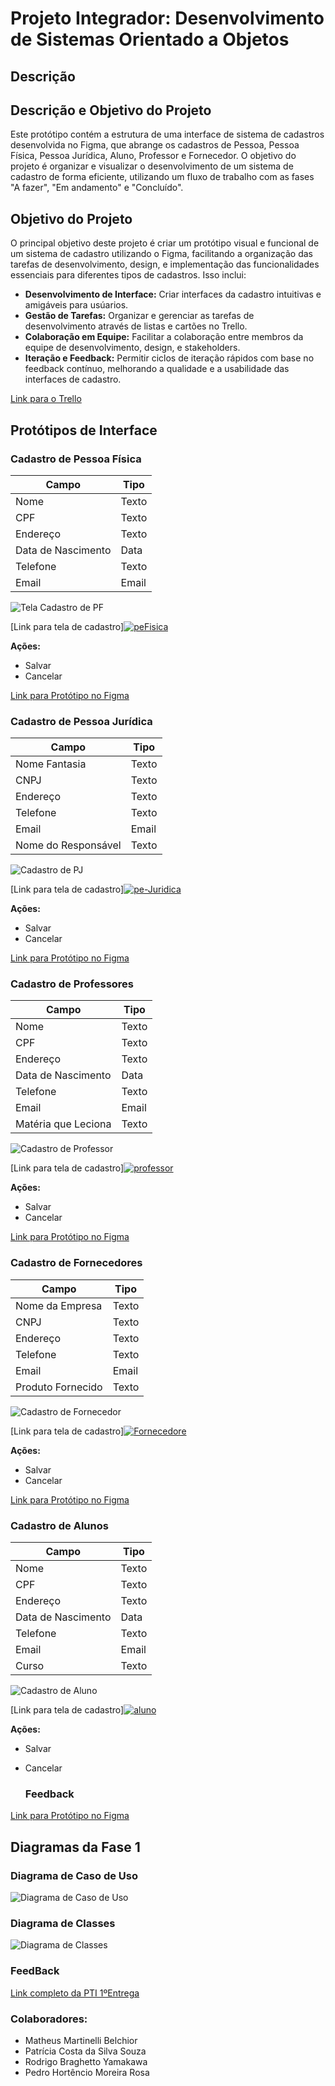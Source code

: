 # Projeto Integrador: Desenvolvimento de Sistemas Orientado a Objetos

## Descrição
## Descrição e Objetivo do Projeto 

Este protótipo contém  a estrutura de uma interface de sistema de cadastros desenvolvida no Figma, que abrange os cadastros de Pessoa, Pessoa Física, Pessoa Jurídica, Aluno, Professor e Fornecedor. O objetivo do projeto é organizar e visualizar o desenvolvimento de um sistema de cadastro de forma eficiente, utilizando um fluxo de trabalho com as fases "A fazer", "Em andamento" e "Concluído".

## Objetivo do Projeto

O principal objetivo deste projeto é criar um protótipo visual e funcional de um sistema de cadastro utilizando o Figma, facilitando a organização das tarefas de desenvolvimento, design, e implementação das funcionalidades essenciais para diferentes tipos de cadastros. Isso inclui:

- **Desenvolvimento de Interface:** Criar interfaces da cadastro intuitivas e amigáveis para usúarios.
- **Gestão de Tarefas:** Organizar e gerenciar as tarefas de desenvolvimento através de listas e cartões no Trello.
- **Colaboração em Equipe:** Facilitar a colaboração entre membros da equipe de desenvolvimento, design, e stakeholders.
- **Iteração e Feedback:** Permitir ciclos de iteração rápidos com base no feedback contínuo, melhorando a qualidade e a usabilidade das interfaces de cadastro.

[Link para o Trello](https://trello.com/b/9JvgAAMd/prot%C3%B3tipo-de-sistema-de-cadastro)

## Protótipos de Interface

### Cadastro de Pessoa Física
| Campo               | Tipo      |
|---------------------|-----------|
| Nome                | Texto     |
| CPF                 | Texto     | 
| Endereço            | Texto     |   
| Data de Nascimento  | Data      |
| Telefone            | Texto     |
| Email               | Email     |

![Tela Cadastro de PF](PF.jpg)


[Link para tela de cadastro]<a href="https://ibb.co/rQ5PrSd"><img src="https://i.ibb.co/rQ5PrSd/peFisica.jpg" alt="peFisica" border="0"></a>


**Ações:**
- Salvar
- Cancelar

[Link para Protótipo no Figma](https://www.figma.com/design/LqjVVTIBju8vX010YewPfs/Cadastro-PF?m=dev&node-id=0%3A1&t=HIwlPNEciardUHYp-1)

### Cadastro de Pessoa Jurídica
| Campo              | Tipo      |
|--------------------|-----------|
| Nome Fantasia      | Texto     |
| CNPJ               | Texto     |
| Endereço           | Texto     |
| Telefone           | Texto     |
| Email              | Email     |
| Nome do Responsável| Texto     |

![Cadastro de PJ](pj1.jpg)


[Link para tela de cadastro]<a href="https://ibb.co/8NdZJVR"><img src="https://i.ibb.co/8NdZJVR/pe-Juridica.jpg" alt="pe-Juridica" border="0"></a>


**Ações:**
- Salvar
- Cancelar

[Link para Protótipo no Figma](https://www.figma.com/design/1AjFN378D2zgjEnCnyfUWc/Untitled?m=dev&node-id=1%3A84&t=9suucdfxnaNOwGyJ-1)

### Cadastro de Professores
| Campo               | Tipo      |
|---------------------|-----------|
| Nome                | Texto     |
| CPF                 | Texto     |
| Endereço            | Texto     |
| Data de Nascimento  | Data      |
| Telefone            | Texto     |
| Email               | Email     |
| Matéria que Leciona | Texto     |

![Cadastro de Professor](professor.jpg)


[Link para tela de cadastro]<a href="https://ibb.co/5LHx4sn"><img src="https://i.ibb.co/5LHx4sn/professor.jpg" alt="professor" border="0"></a>


**Ações:**
- Salvar
- Cancelar

[Link para Protótipo no Figma](https://www.figma.com/design/GtQ26hLkU1ykodT89y8IfH/Cadastro-Professor?m=dev&node-id=1%3A84&t=QOvxjxLBR4Iz8Dhb-1)


### Cadastro de Fornecedores
| Campo                | Tipo      |
|----------------------|-----------|
| Nome da Empresa      | Texto     |
| CNPJ                 | Texto     |
| Endereço             | Texto     |
| Telefone             | Texto     |
| Email                | Email     |
| Produto Fornecido    | Texto     |

![Cadastro de Fornecedor](fornecedor.jpg)


[Link para tela de cadastro]<a href="https://ibb.co/Ld4pzpB"><img src="https://i.ibb.co/Ld4pzpB/Fornecedore.jpg" alt="Fornecedore" border="0"></a>


**Ações:**
- Salvar
- Cancelar

[Link para Protótipo no Figma](https://www.figma.com/design/2s22RwiMNFdd1Vsg8YRtSL/Cadastro-Fornecedor?m=dev&node-id=1%3A84&t=2foSi95XyhRRf95L-1)


### Cadastro de Alunos
| Campo               | Tipo      |
|---------------------|-----------|
| Nome                | Texto     |
| CPF                 | Texto     |
| Endereço            | Texto     |
| Data de Nascimento  | Data      |
| Telefone            | Texto     |
| Email               | Email     |
| Curso               | Texto     |

![Cadastro de Aluno](aluno.jpg)


[Link para tela de cadastro]<a href="https://ibb.co/t3mZBWb"><img src="https://i.ibb.co/t3mZBWb/aluno.jpg" alt="aluno" border="0"></a>


**Ações:**
- Salvar
- Cancelar

  ### Feedback
[Link para Protótipo no Figma](https://www.figma.com/design/7jNG73WVsOWaISGaINMuGQ/Cadastro-Aluno?m=dev&node-id=0%3A1&t=9cQJxuPh77hCrTTr-1)


## Diagramas da Fase 1

### Diagrama de Caso de Uso
![Diagrama de Caso de Uso](https://github.com/Mathmartin/PTI/blob/main/Captura%20de%20tela%202024-05-19%20173212.png?raw=true)

### Diagrama de Classes
![Diagrama de Classes](https://github.com/Mathmartin/PTI/blob/main/Captura%20de%20tela%202024-05-19%20173326.png?raw=true)

### FeedBack
[Link completo da PTI 1ºEntrega](https://1drv.ms/b/s!AktbXv_lfUEJgYdRArCQvAABeQWeJw?e=EgCu7s)

### Colaboradores:
- Matheus Martinelli Belchior
- Patrícia Costa da Silva Souza
- Rodrigo Braghetto Yamakawa
- Pedro Hortêncio Moreira Rosa

